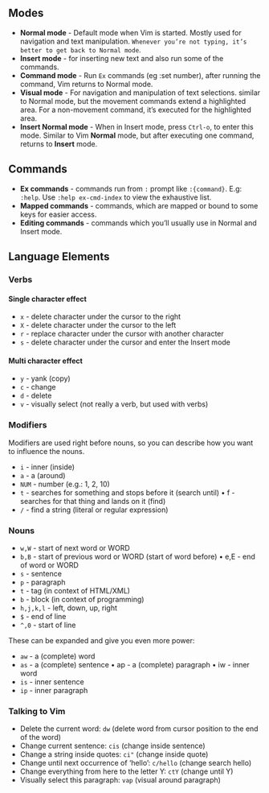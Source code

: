 ## Modes

* **Normal mode** - Default mode when Vim is started. Mostly used for navigation and text manipulation. `Whenever you’re not typing, it’s better to get back to Normal mode`.
* **Insert mode** - for inserting new text and also run some of the commands.
* **Command mode** - Run `Ex` commands (eg :set number), after running the command, Vim returns to Normal mode.
* **Visual mode** - For navigation and manipulation of text selections. similar to Normal mode, but the movement commands extend a highlighted area. For a non-movement command, it’s executed for the highlighted area.
* **Insert Normal mode** - When in Insert mode, press `Ctrl-o`, to enter this mode. Similar to Vim **Normal** mode, but after executing one command, returns to **Insert** mode.

## Commands

- **Ex commands** - commands run from `:` prompt like `:{command}`. E.g: `:help`. Use `:help ex-cmd-index` to view the exhaustive list.
- **Mapped commands** - commands, which are mapped or bound to some keys for easier access.
- **Editing commands** - commands which you’ll usually use in Normal and Insert mode.


## Language Elements

### Verbs

#### Single character effect
- `x` - delete character under the cursor to the right
- `X` - delete character under the cursor to the left
- `r` - replace character under the cursor with another character
- `s` - delete character under the cursor and enter the Insert mode

#### Multi character effect

- `y` - yank (copy)
- `c` - change
- `d` - delete
- `v` - visually select (not really a verb, but used with verbs)

### Modifiers
Modifiers are used right before nouns, so you can describe how you want to influence the nouns. 

- `i` - inner (inside)
- `a` - a (around)
- `NUM` - number (e.g.: 1, 2, 10)
- `t` - searches for something and stops before it (search until) • f - searches for that thing and lands on it (find)
- `/` - find a string (literal or regular expression)

### Nouns

- `w,W` - start of next word or WORD
- `b,B` - start of previous word or WORD (start of word before) • e,E - end of word or WORD
- `s` - sentence
- `p` - paragraph
- `t` - tag (in context of HTML/XML)
- `b` - block (in context of programming)
- `h,j,k,l` - left, down, up, right
- `$` - end of line
- `^,0` - start of line

These can be expanded and give you even more power:
- `aw` - a (complete) word
- `as` - a (complete) sentence • ap - a (complete) paragraph • iw - inner word
- `is` - inner sentence
- `ip` - inner paragraph

### Talking to Vim

- Delete the current word: `dw` (delete word from cursor position to the end of the word) 
- Change current sentence: `cis` (change inside sentence)
- Change a string inside quotes: `ci"` (change inside quote)
- Change until next occurrence of ‘hello’: `c/hello` (change search hello)
- Change everything from here to the letter Y: `ctY` (change until Y)
- Visually select this paragraph: `vap` (visual around paragraph)


